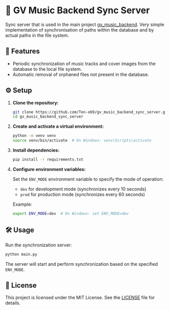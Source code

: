 # 🎵 GV Music Backend Sync Server

Sync server that is used in the main project [gv_music_backend](https://github.com/Ten-o69/gv_music_backend).
Very simple implementation of synchronisation of paths within the database and by actual paths in the file system.

## 🚀 Features

- Periodic synchronization of music tracks and cover images from the database to the local file system.
- Automatic removal of orphaned files not present in the database.

## ⚙️ Setup

1. **Clone the repository:**

   ```bash
   git clone https://github.com/Ten-o69/gv_music_backend_sync_server.git
   cd gv_music_backend_sync_server
   ```

2. **Create and activate a virtual environment:**

   ```bash
   python -m venv venv
   source venv/bin/activate  # On Windows: venv\Scripts\activate
   ```

3. **Install dependencies:**

   ```bash
   pip install -r requirements.txt
   ```

4. **Configure environment variables:**

   Set the `ENV_MODE` environment variable to specify the mode of operation:

   - `dev` for development mode (synchronizes every 10 seconds)
   - `prod` for production mode (synchronizes every 60 seconds)

   Example:

   ```bash
   export ENV_MODE=dev  # On Windows: set ENV_MODE=dev
   ```

## 🛠️ Usage

Run the synchronization server:

```bash
python main.py
```

The server will start and perform synchronization based on the specified `ENV_MODE`.

## 📄 License

This project is licensed under the MIT License. See the [LICENSE](LICENSE) file for details.